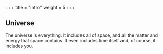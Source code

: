 +++
title = "Intro"
weight = 5
+++

## Universe 

The universe is everything. It includes all of space, and all the matter and energy that space contains. It even includes time itself and, of course, it includes you.

